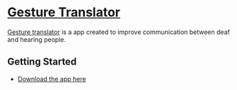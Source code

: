 # [Gesture Translator](https://gesturetr.github.io/Gesture-www/)

[Gesture translator](https://gesturetr.github.io/Gesture-www/) is a app created to improve communication between deaf and hearing people.

## Getting Started

* [Download the app here](https://github.com/GestureTr/GestureTranslator)
